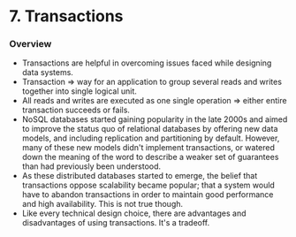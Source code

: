 # 7. Transactions

### Overview

- Transactions are helpful in overcoming issues faced while designing data systems.
- Transaction ⇒ way for an application to group several reads and writes together into single logical unit.
- All reads and writes are executed as one single operation ⇒ either entire transaction succeeds or fails.
- NoSQL databases started gaining popularity in the late 2000s and aimed to improve the status quo of relational databases by offering new data models, and including replication and partitioning by default. However, many of these new models didn't implement transactions, or watered down the meaning of the word to describe a weaker set of guarantees than had previously been understood.
- As these distributed databases started to emerge, the belief that transactions oppose scalability became popular; that a system would have to abandon transactions in order to maintain good performance and high availability. This is not true though.
- Like every technical design choice, there are advantages and disadvantages of using transactions. It's a tradeoff.